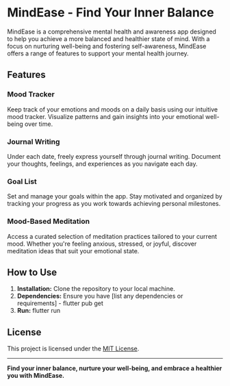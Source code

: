 # MindEase - Find Your Inner Balance

MindEase is a comprehensive mental health and awareness app designed to help you achieve a more balanced and healthier state of mind. With a focus on nurturing well-being and fostering self-awareness, MindEase offers a range of features to support your mental health journey.

## Features

### Mood Tracker
Keep track of your emotions and moods on a daily basis using our intuitive mood tracker. Visualize patterns and gain insights into your emotional well-being over time.

### Journal Writing
Under each date, freely express yourself through journal writing. Document your thoughts, feelings, and experiences as you navigate each day.

### Goal List
Set and manage your goals within the app. Stay motivated and organized by tracking your progress as you work towards achieving personal milestones.

### Mood-Based Meditation
Access a curated selection of meditation practices tailored to your current mood. Whether you're feeling anxious, stressed, or joyful, discover meditation ideas that suit your emotional state.

## How to Use

1. **Installation:** Clone the repository to your local machine.
2. **Dependencies:** Ensure you have [list any dependencies or requirements] - flutter pub get
3. **Run:** flutter run


## License

This project is licensed under the [MIT License](LICENSE).

---

**Find your inner balance, nurture your well-being, and embrace a healthier you with MindEase.**

